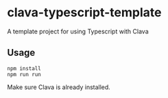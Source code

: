 # clava-typescript-template

A template project for using Typescript with Clava

## Usage

```
npm install
npm run run
```

Make sure Clava is already installed.
